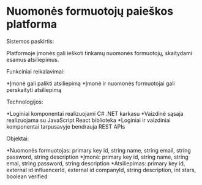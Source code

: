 ﻿# Nuomonės formuotojų paieškos platforma

Sistemos paskirtis:

Platformoje įmonės gali ieškoti tinkamų nuomonės formuotojų, skaitydami esamus atsiliepimus.

Funkciniai reikalavimai:

*Įmonė gali palikti atsiliepimą
*Įmonė ir nuomonės formuotojai gali perskaityti atsiliepimą

Technologijos:

*Loginiai komponentai realizuojami C# .NET karkasu
*Vaizdinė sąsaja realizuojama su JavaScript React biblioteka
*Loginiai ir vaizdiniai komponentai tarpusavyje bendrauja REST APIs

Objektai:

*Nuomonės formuotojas: primary key id, string name, string email, string password, string description
*Įmonė: primary key id, string name, string emai, string password, string description
*Atsiliepimas: primary key id, external id influencerId, external id companyId, string description, int stars, boolean verified